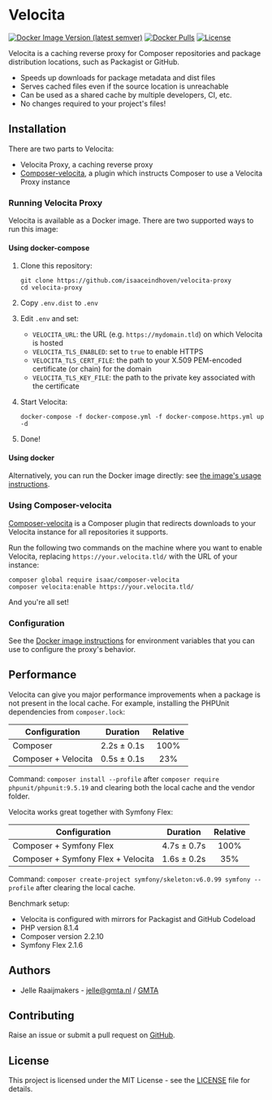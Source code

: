 # Velocita

[![Docker Image Version (latest semver)](https://img.shields.io/docker/v/isaaceindhoven/velocita-proxy?sort=semver)](https://hub.docker.com/r/isaaceindhoven/velocita-proxy)
[![Docker Pulls](https://img.shields.io/docker/pulls/isaaceindhoven/velocita-proxy)](https://hub.docker.com/r/isaaceindhoven/velocita-proxy)
[![License](https://img.shields.io/github/license/isaaceindhoven/velocita-proxy)](https://github.com/isaaceindhoven/velocita-proxy/blob/master/LICENSE)

Velocita is a caching reverse proxy for Composer repositories and package distribution locations, such as Packagist or GitHub.

* Speeds up downloads for package metadata and dist files
* Serves cached files even if the source location is unreachable
* Can be used as a shared cache by multiple developers, CI, etc.
* No changes required to your project's files!

## Installation

There are two parts to Velocita:

* Velocita Proxy, a caching reverse proxy
* [Composer-velocita](https://github.com/isaaceindhoven/composer-velocita), a plugin which instructs Composer to use a Velocita Proxy instance

### Running Velocita Proxy

Velocita is available as a Docker image. There are two supported ways to run this image:

#### Using docker-compose

1. Clone this repository:

    ```
    git clone https://github.com/isaaceindhoven/velocita-proxy
    cd velocita-proxy
    ```

2. Copy `.env.dist` to `.env`
3. Edit `.env` and set:

    * `VELOCITA_URL`: the URL (e.g. `https://mydomain.tld`) on which Velocita is hosted
    * `VELOCITA_TLS_ENABLED`: set to `true` to enable HTTPS
    * `VELOCITA_TLS_CERT_FILE`: the path to your X.509 PEM-encoded certificate (or chain) for the domain
    * `VELOCITA_TLS_KEY_FILE`: the path to the private key associated with the certificate

4. Start Velocita:

    ```
    docker-compose -f docker-compose.yml -f docker-compose.https.yml up -d
    ```

5. Done!

#### Using docker

Alternatively, you can run the Docker image directly: see [the image's usage instructions](proxy/README.md).

### Using Composer-velocita

[Composer-velocita](https://github.com/isaaceindhoven/composer-velocita) is a Composer plugin that redirects downloads
to your Velocita instance for all repositories it supports.

Run the following two commands on the machine where you want to enable Velocita, replacing `https://your.velocita.tld/`
with the URL of your instance:

```
composer global require isaac/composer-velocita
composer velocita:enable https://your.velocita.tld/
```

And you're all set!

### Configuration

See the [Docker image instructions](proxy/README.md) for environment variables that you can use to configure the
proxy's behavior.

## Performance

Velocita can give you major performance improvements when a package is not present in the local cache. For example,
installing the PHPUnit dependencies from `composer.lock`:

| Configuration       | Duration     | Relative |
| ------------------- |:------------:|:--------:|
| Composer            |  2.2s ± 0.1s |   100%   |
| Composer + Velocita |  0.5s ± 0.1s |    23%   |

Command: `composer install --profile` after `composer require phpunit/phpunit:9.5.19` and clearing both the local cache
and the vendor folder.

Velocita works great together with Symfony Flex:

| Configuration                      | Duration    | Relative |
| ---------------------------------- |:-----------:|:--------:|
| Composer + Symfony Flex            | 4.7s ± 0.7s |   100%   |
| Composer + Symfony Flex + Velocita | 1.6s ± 0.2s |    35%   |

Command: `composer create-project symfony/skeleton:v6.0.99 symfony --profile` after clearing the local cache.

Benchmark setup:

* Velocita is configured with mirrors for Packagist and GitHub Codeload
* PHP version 8.1.4
* Composer version 2.2.10
* Symfony Flex 2.1.6

## Authors

* Jelle Raaijmakers - [jelle@gmta.nl](mailto:jelle@gmta.nl) / [GMTA](https://github.com/GMTA)

## Contributing

Raise an issue or submit a pull request on [GitHub](https://github.com/isaaceindhoven/velocita-proxy).

## License

This project is licensed under the MIT License - see the [LICENSE](LICENSE) file for details.
